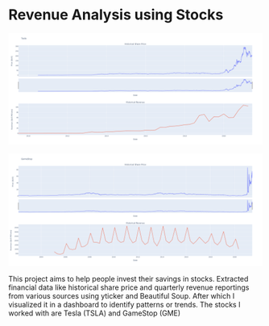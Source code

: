 # Revenue Analysis using Stocks

![alt text](https://github.com/rzn1337/stock_analysis/blob/main/tesla_plot.png?raw=true)

![alt text](https://github.com/rzn1337/stock_analysis/blob/main/gamestop_plot.png?raw=true)


This project aims to help people invest their savings in stocks. Extracted financial data like historical share price and quarterly revenue reportings from various sources using yticker and Beautiful Soup. After which I visualized it in a dashboard to identify patterns or trends. The stocks I worked with are Tesla (TSLA) and GameStop (GME)

